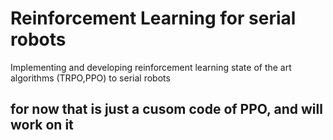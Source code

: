 # Reinforcement Learning for serial robots
Implementing and developing reinforcement learning state of the art algorithms (TRPO,PPO) to serial robots
## for now that is just a cusom code of PPO, and will work on it
